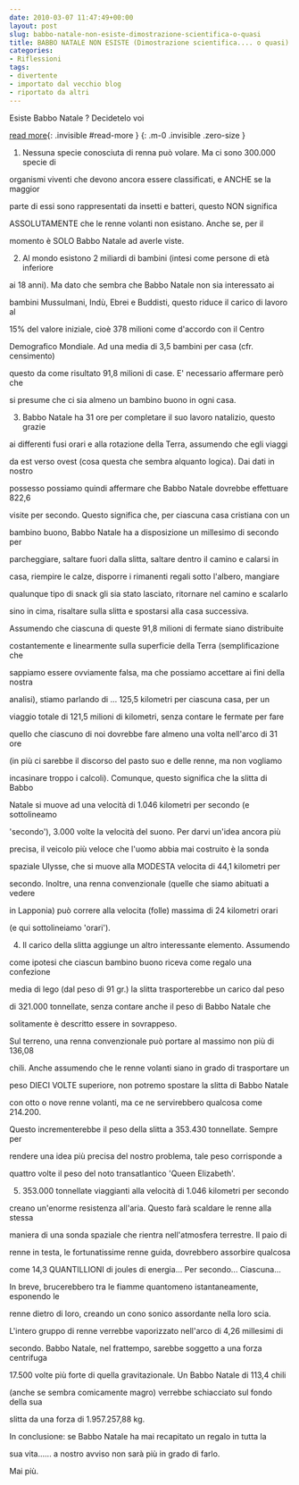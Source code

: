```yaml
---
date: 2010-03-07 11:47:49+00:00
layout: post
slug: babbo-natale-non-esiste-dimostrazione-scientifica-o-quasi
title: BABBO NATALE NON ESISTE (Dimostrazione scientifica.... o quasi)
categories:
- Riflessioni
tags:
- divertente
- importato dal vecchio blog
- riportato da altri
---
```


Esiste Babbo Natale ? Decidetelo voi

<!--more-->
[read more](){: .invisible #read-more }
{: .m-0 .invisible .zero-size }

1) Nessuna specie conosciuta di renna può volare. Ma ci sono 300.000 specie di

organismi viventi che devono ancora essere classificati, e ANCHE se la maggior

parte di essi sono rappresentati da insetti e batteri, questo NON significa

ASSOLUTAMENTE che le renne volanti non esistano. Anche se, per il

momento è SOLO Babbo Natale ad averle viste.

2) Al mondo esistono 2 miliardi di bambini (intesi come persone di età inferiore

ai 18 anni). Ma dato che sembra che Babbo Natale non sia interessato ai

bambini Mussulmani, Indù, Ebrei e Buddisti, questo riduce il carico di lavoro al

15% del valore iniziale, cioè 378 milioni come d'accordo con il Centro

Demografico Mondiale. Ad una media di 3,5 bambini per casa (cfr. censimento)

questo da come risultato 91,8 milioni di case. E' necessario affermare però che

si presume che ci sia almeno un bambino buono in ogni casa.

3) Babbo Natale ha 31 ore per completare il suo lavoro natalizio, questo grazie

ai differenti fusi orari e alla rotazione della Terra, assumendo che egli viaggi

da est verso ovest (cosa questa che sembra alquanto logica). Dai dati in nostro

possesso possiamo quindi affermare che Babbo Natale dovrebbe effettuare 822,6

visite per secondo. Questo significa che, per ciascuna casa cristiana con un

bambino buono, Babbo Natale ha a disposizione un millesimo di secondo per

parcheggiare, saltare fuori dalla slitta, saltare dentro il camino e calarsi in

casa, riempire le calze, disporre i rimanenti regali sotto l'albero, mangiare

qualunque tipo di snack gli sia stato lasciato, ritornare nel camino e scalarlo

sino in cima, risaltare sulla slitta e spostarsi alla casa successiva.

Assumendo che ciascuna di queste 91,8 milioni di fermate siano distribuite

costantemente e linearmente sulla superficie della Terra (semplificazione che

sappiamo essere ovviamente falsa, ma che possiamo accettare ai fini della nostra

analisi), stiamo parlando di ... 125,5 kilometri per ciascuna casa, per un

viaggio totale di 121,5 milioni di kilometri, senza contare le fermate per fare

quello che ciascuno di noi dovrebbe fare almeno una volta nell'arco di 31 ore

(in più ci sarebbe il discorso del pasto suo e delle renne, ma non vogliamo

incasinare troppo i calcoli). Comunque, questo significa che la slitta di Babbo

Natale si muove ad una velocità di 1.046 kilometri per secondo (e sottolineamo

'secondo'), 3.000 volte la velocità del suono. Per darvi un'idea ancora più

precisa, il veicolo più veloce che l'uomo abbia mai costruito è la sonda

spaziale Ulysse, che si muove alla MODESTA velocita di 44,1 kilometri per

secondo. Inoltre, una renna convenzionale (quelle che siamo abituati a vedere

in Lapponia) può correre alla velocita (folle) massima di 24 kilometri orari

(e qui sottolineiamo 'orari').

4) Il carico della slitta aggiunge un altro interessante elemento. Assumendo

come ipotesi che ciascun bambino buono riceva come regalo una confezione

media di lego (dal peso di 91 gr.) la slitta trasporterebbe un carico dal peso

di 321.000 tonnellate, senza contare anche il peso di Babbo Natale che

solitamente è descritto essere in sovrappeso.

Sul terreno, una renna convenzionale può portare al massimo non più di 136,08

chili. Anche assumendo che le renne volanti siano in grado di trasportare un

peso DIECI VOLTE superiore, non potremo spostare la slitta di Babbo Natale

con otto o nove renne volanti, ma ce ne servirebbero qualcosa come 214.200.

Questo incrementerebbe il peso della slitta a 353.430 tonnellate. Sempre per

rendere una idea più precisa del nostro problema, tale peso corrisponde a

quattro volte il peso del noto transatlantico 'Queen Elizabeth'.

5) 353.000 tonnellate viaggianti alla velocità di 1.046 kilometri per secondo

creano un'enorme resistenza all'aria. Questo farà scaldare le renne alla stessa

maniera di una sonda spaziale che rientra nell'atmosfera terrestre. Il paio di

renne in testa, le fortunatissime renne guida, dovrebbero assorbire qualcosa

come 14,3 QUANTILLIONI di joules di energia... Per secondo... Ciascuna...

In breve, brucerebbero tra le fiamme quantomeno istantaneamente, esponendo le

renne dietro di loro, creando un cono sonico assordante nella loro scia.

L'intero gruppo di renne verrebbe vaporizzato nell'arco di 4,26 millesimi di

secondo. Babbo Natale, nel frattempo, sarebbe soggetto a una forza centrifuga

17.500 volte più forte di quella gravitazionale. Un Babbo Natale di 113,4 chili

(anche se sembra comicamente magro) verrebbe schiacciato sul fondo della sua

slitta da una forza di 1.957.257,88 kg.

In conclusione: se Babbo Natale ha mai recapitato un regalo in tutta la

sua vita...... a nostro avviso non sarà più in grado di farlo.

Mai più.
